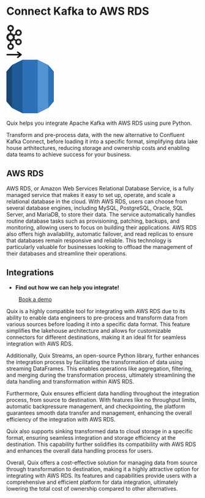 # Connect Kafka to AWS RDS

<div class="connect-images cards blog-grid-card" markdown>
<div>
<img src="../images/kafka_logo.png" width="40px" />
</div>
<div>
<img src="../images/arrow.svg" width="40px" />
</div>
<div>
<img src="./images/aws-rds_1.jpg" />
</div>
</div>

Quix helps you integrate Apache Kafka with AWS RDS using pure Python.

Transform and pre-process data, with the new alternative to Confluent Kafka Connect, before loading it into a specific format, simplifying data lake house arthitectures, reducing storage and ownership costs and enabling data teams to achieve success for your business.

## AWS RDS

AWS RDS, or Amazon Web Services Relational Database Service, is a fully managed service that makes it easy to set up, operate, and scale a relational database in the cloud. With AWS RDS, users can choose from several database engines, including MySQL, PostgreSQL, Oracle, SQL Server, and MariaDB, to store their data. The service automatically handles routine database tasks such as provisioning, patching, backups, and monitoring, allowing users to focus on building their applications. AWS RDS also offers high availability, automatic failover, and read replicas to ensure that databases remain responsive and reliable. This technology is particularly valuable for businesses looking to offload the management of their databases and streamline their operations.

## Integrations

<div class="grid cards" markdown>

- __Find out how we can help you integrate!__

    <a class="md-button md-button--primary" href="https://share.hsforms.com/1iW0TmZzKQMChk0lxd_tGiw4yjw2?__hstc=175542013.2303933fbd746c0ac86d9ccbe9bc9100.1728383268831.1729603416735.1729620918855.31&__hssc=175542013.1.1729620918855&__hsfp=2132701734" target="_blank" style="margin:.5rem;">Book a demo</a>

</div>


Quix is a highly compatible tool for integrating with AWS RDS due to its ability to enable data engineers to pre-process and transform data from various sources before loading it into a specific data format. This feature simplifies the lakehouse architecture and allows for customizable connectors for different destinations, making it an ideal fit for seamless integration with AWS RDS.

Additionally, Quix Streams, an open-source Python library, further enhances the integration process by facilitating the transformation of data using streaming DataFrames. This enables operations like aggregation, filtering, and merging during the transformation process, ultimately streamlining the data handling and transformation within AWS RDS.

Furthermore, Quix ensures efficient data handling throughout the integration process, from source to destination. With features like no throughput limits, automatic backpressure management, and checkpointing, the platform guarantees smooth data transfer and management, enhancing the overall efficiency of the integration with AWS RDS.

Quix also supports sinking transformed data to cloud storage in a specific format, ensuring seamless integration and storage efficiency at the destination. This capability further solidifies its compatibility with AWS RDS and enhances the overall data handling process for users.

Overall, Quix offers a cost-effective solution for managing data from source through transformation to destination, making it a highly attractive option for integrating with AWS RDS. Its features and capabilities provide users with a comprehensive and efficient platform for data integration, ultimately lowering the total cost of ownership compared to other alternatives.

